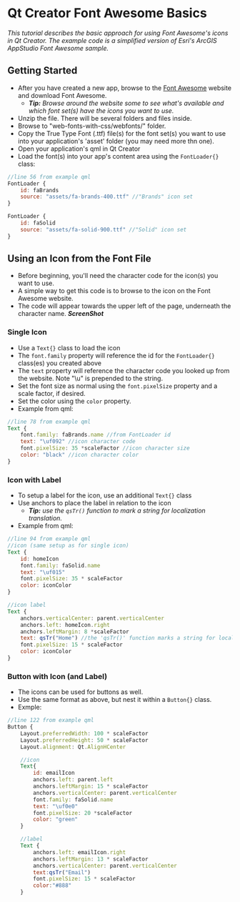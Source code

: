 # Qt Creator Font Awesome Basics
_This tutorial describes the basic approach for using Font Awesome's icons in Qt Creator. The example code is a simplified version of Esri's ArcGIS AppStudio Font Awesome sample._ 

## Getting Started
- After you have created a new app, browse to the [Font Awesome](https://fontawesome.com/ "Font Awesome") website and download Font Awesome.
  - _**Tip:** Browse around the website some to see what's available and which font set(s) have the icons you want to use._
- Unzip the file. There will be several folders and files inside.
- Browse to "web-fonts-with-css/webfonts/" folder.
- Copy the True Type Font (.ttf) file(s) for the font set(s) you want to use into your application's 'asset' folder (you may need more thn one).
- Open your application's qml in Qt Creator
- Load the font(s) into your app's content area using the ```FontLoader{}``` class:
```qml
//line 56 from example qml
FontLoader {
    id: faBrands
    source: "assets/fa-brands-400.ttf" //"Brands" icon set
}

FontLoader {
    id: faSolid
    source: "assets/fa-solid-900.ttf" //"Solid" icon set
}
```

## Using an Icon from the Font File

- Before beginning, you'll need the character code for the icon(s) you want to use.
- A simple way to get this code is to browse to the icon on the Font Awesome website.
- The code will appear towards the upper left of the page, underneath the character name.
***ScreenShot***

### Single Icon
- Use a ```Text{}``` class to load the icon
- The ```font.family``` property will reference the id for the ```FontLoader{}``` class(es) you created above
- The ```text``` property will reference the character code you looked up from the website. Note "\u" is prepended to the string.
- Set the font size as normal using the ```font.pixelSize``` property and a scale factor, if desired.
- Set the color using the ```color``` property.
- Example from qml:
```qml
//line 78 from example qml
Text {
    font.family: faBrands.name //from FontLoader id
    text: "\uf092" //icon character code
    font.pixelSize: 35 *scaleFactor //icon character size
    color: "black" //icon character color
}
```
### Icon with Label
- To setup a label for the icon, use an additional ```Text{}``` class
- Use anchors to place the label in relation to the icon
  - _**Tip:** use the ```qsTr()``` function to mark a string for localization translation._
- Example from qml:
```qml
//line 94 from example qml
//icon (same setup as for single icon)
Text {
    id: homeIcon
    font.family: faSolid.name
    text: "\uf015"
    font.pixelSize: 35 * scaleFactor
    color: iconColor
}

//icon label
Text {
    anchors.verticalCenter: parent.verticalCenter
    anchors.left: homeIcon.right
    anchors.leftMargin: 8 *scaleFactor
    text: qsTr("Home") //the 'qsTr()' function marks a string for localization translation
    font.pixelSize: 15 * scaleFactor
    color: iconColor
}
```

### Button with Icon (and Label)
- The icons can be used for buttons as well.
- Use the same format as above, but nest it within a ```Button{}``` class.
- Exmple:
```qml
//line 122 from example qml
Button {
    Layout.preferredWidth: 100 * scaleFactor
    Layout.preferredHeight: 50 * scaleFactor
    Layout.alignment: Qt.AlignHCenter

    //icon
    Text{
        id: emailIcon
        anchors.left: parent.left
        anchors.leftMargin: 15 * scaleFactor
        anchors.verticalCenter: parent.verticalCenter
        font.family: faSolid.name
        text: "\uf0e0"
        font.pixelSize: 20 *scaleFactor
        color: "green"
    }

    //label
    Text {
        anchors.left: emailIcon.right
        anchors.leftMargin: 13 * scaleFactor
        anchors.verticalCenter: parent.verticalCenter
        text:qsTr("Email")
        font.pixelSize: 15 * scaleFactor
        color:"#888"
    }
```

